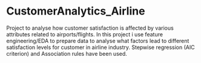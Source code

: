 # CustomerAnalytics_Airline
 Project to analyse how customer satisfaction is affected by various attributes related to airports/flights. In this project i use feature engineering/EDA to prepare data to analyse what factors lead to different satisfaction levels for customer in airline industry. Stepwise regression (AIC criterion) and Association rules have been used.
